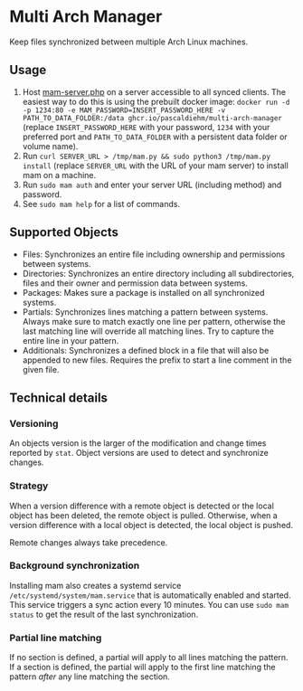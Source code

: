 # Multi Arch Manager

Keep files synchronized between multiple Arch Linux machines.

## Usage

1. Host [mam-server.php](mam-server.php) on a server accessible to all synced clients. The easiest way to do this is using the prebuilt docker image: `docker run -d -p 1234:80 -e MAM_PASSWORD=INSERT_PASSWORD_HERE -v PATH_TO_DATA_FOLDER:/data ghcr.io/pascaldiehm/multi-arch-manager` (replace `INSERT_PASSWORD_HERE` with your password, `1234` with your preferred port and `PATH_TO_DATA_FOLDER` with a persistent data folder or volume name).
2. Run `curl SERVER_URL > /tmp/mam.py && sudo python3 /tmp/mam.py install` (replace `SERVER_URL` with the URL of your mam server) to install mam on a machine.
3. Run `sudo mam auth` and enter your server URL (including method) and password.
4. See `sudo mam help` for a list of commands.

## Supported Objects

- Files: Synchronizes an entire file including ownership and permissions between systems.
- Directories: Synchronizes an entire directory including all subdirectories, files and their owner and permission data between systems.
- Packages: Makes sure a package is installed on all synchronized systems.
- Partials: Synchronizes lines matching a pattern between systems. Always make sure to match exactly one line per pattern, otherwise the last matching line will override all matching lines. Try to capture the entire line in your pattern.
- Additionals: Synchronizes a defined block in a file that will also be appended to new files. Requires the prefix to start a line comment in the given file.

## Technical details

### Versioning

An objects version is the larger of the modification and change times reported by `stat`. Object versions are used to detect and synchronize changes.

### Strategy

When a version difference with a remote object is detected or the local object has been deleted, the remote object is pulled. Otherwise, when a version difference with a local object is detected, the local object is pushed.

Remote changes always take precedence.

### Background synchronization

Installing mam also creates a systemd service `/etc/systemd/system/mam.service` that is automatically enabled and started. This service triggers a sync action every 10 minutes. You can use `sudo mam status` to get the result of the last synchronization.

### Partial line matching

If no section is defined, a partial will apply to all lines matching the pattern. If a section is defined, the partial will apply to the first line matching the pattern _after_ any line matching the section.

